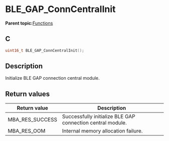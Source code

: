 # BLE\_GAP\_ConnCentralInit

**Parent topic:**[Functions](GUID-0DD261BF-40D6-42CD-8806-9B93D259D1CC.md)

## C

```c
uint16_t BLE_GAP_ConnCentralInit();
```

## Description

Initialize BLE GAP connection central module.

## Return values

|Return value|Description|
|------------|-----------|
|MBA\_RES\_SUCCESS|Successfully initialize BLE GAP connection central module.|
|MBA\_RES\_OOM|Internal memory allocation failure.|

